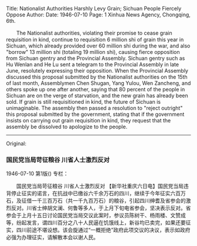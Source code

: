Title: Nationalist Authorities Harshly Levy Grain; Sichuan People Fiercely Oppose
Author:
Date: 1946-07-10
Page: 1
Xinhua News Agency, Chongqing, 6th.

　　The Nationalist authorities, violating their promise to cease grain requisition in kind, continue to requisition 6 million shi of grain this year in Sichuan, which already provided over 60 million shi during the war, and also "borrow" 13 million shi (totaling 19 million shi), causing fierce opposition from Sichuan gentry and the Provincial Assembly. Sichuan gentry such as Hu Wenlan and He Lu sent a telegram to the Provincial Assembly in late June, resolutely expressing their opposition. When the Provincial Assembly discussed this proposal submitted by the Nationalist authorities on the 15th of last month, Assemblymen Chen Shugan, Yang Yulou, Wen Zancheng, and others spoke up one after another, saying that 80 percent of the people in Sichuan are on the verge of starvation, and the new grain has already been sold. If grain is still requisitioned in kind, the future of Sichuan is unimaginable. The assembly then passed a resolution to "reject outright" this proposal submitted by the government, stating that if the government insists on carrying out grain requisition in kind, they request that the assembly be dissolved to apologize to the people.



<hr /> 

Original: 


### 国民党当局苛征粮谷  川省人士激烈反对

1946-07-10
第1版()
专栏：

　　国民党当局苛征粮谷
    川省人士激烈反对
    【新华社重庆六日电】国民党当局违背停止征实的诺言，在抗战中已缴谷六千余万石的四川，继续于今年征实六百万石，及征借一千三百万石（共一千九百万石）的粮谷，引起四川绅耆及省参会的激烈反对。川省士绅胡文澜、何鲁等多人，于上月下旬电省参会，坚决表示反对。省参会于上月十五日讨论国民党当局交议此案时，参议员陈树干、杨雨楼、文赞成等，纷起发言，谓四川百分之八十人民逼在饥饿线上，新谷均已卖完，如果还要征实，四川前途不堪设想。该会旋通过“一概拒绝”政府此项交议的决议，表示如政府必强为办理征实，请解散本会以谢人民。
